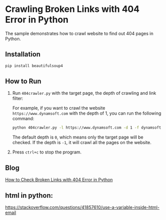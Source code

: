 # Crawling Broken Links with 404 Error in Python
The sample demonstrates how to crawl website to find out 404 pages in Python.

## Installation

```bash
pip install beautifulsoup4
```

## How to Run
1. Run `404crawler.py` with the target page, the depth of crawling and link filter:

    For example, if you want to crawl the website `https://www.dynamsoft.com` with the depth of 1, you can run the following command:

    ```bash
    python 404crawler.py -l https://www.dynamsoft.com -d 1 -f dynamsoft.com
    ```

    The default depth is `0`, which means only the target page will be checked. If the depth is `-1`, it will crawl all the pages on the website. 

2. Press `ctrl+c` to stop the program.

## Blog
[How to Check Broken Links with 404 Error in Python][1]

[1]:https://www.dynamsoft.com/codepool/python-check-broken-links-404.html



## html in python:
https://stackoverflow.com/questions/41857610/use-a-variable-inside-html-email